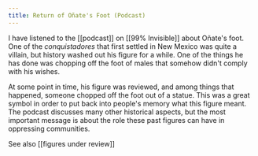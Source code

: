 ```yaml
---
title: Return of Oñate's Foot (Podcast)
---
```

I have listened to the [[podcast]] on [[99% Invisible]] about Oñate's foot. One of the *conquistadores* that first settled in New Mexico was quite a villain, but history washed out his figure for a while. One of the things he has done was chopping off the foot of males that somehow didn't comply with his wishes. 

At some point in time, his figure was reviewed, and among things that happened, someone chopped off the foot out of a statue. This was a great symbol in order to put back into people's memory what this figure meant. The podcast discusses many other historical aspects, but the most important message is about the role these past figures can have in oppressing communities. 

See also [[figures under review]]
